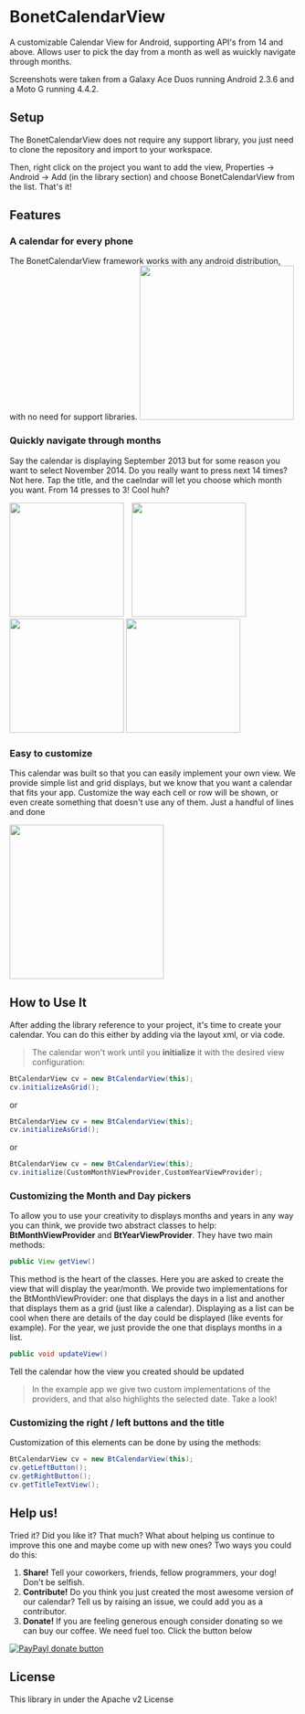 BonetCalendarView
=================

A customizable Calendar View for Android, supporting API's from 14 and above. Allows user to pick the day from a month as well as wuickly navigate through months.

Screenshots were taken from a Galaxy Ace Duos running Android 2.3.6 and a Moto G running 4.4.2.

Setup
-------

The BonetCalendarView does not require any support library, you just need to clone the repository and import to your workspace.

Then, right click on the project you want to add the view, Properties -> Android -> Add (in the library section) and choose BonetCalendarView from the list. That's it!

Features
--------

### A calendar for every phone ###
The BonetCalendarView framework works with any android distribution, with no need for support libraries.
<img src="https://raw.github.com/ebonet/BonetCalendarView/master/ss/ginger_grid.png" width="270">

### Quickly navigate through months ###
Say the calendar is displaying September 2013 but for some reason you want to select November 2014. Do you really want to press next 14 times? Not here. Tap the title, and the caelndar will let you choose which month you want. From 14 presses to 3! Cool huh?

<img src="https://raw.github.com/ebonet/BonetCalendarView/master/ss/september2013.png" width="200" style="margin-right:10px;">
<img src="https://raw.github.com/ebonet/BonetCalendarView/master/ss/2013.png" width="200">
<img src="https://raw.github.com/ebonet/BonetCalendarView/master/ss/2014.png" width="200">
<img src="https://raw.github.com/ebonet/BonetCalendarView/master/ss/november2014.png" width="200">


### Easy to customize ###
This calendar was built so that you can easily implement your own view. We provide simple list and grid displays, but we know that you want a calendar that fits your app. Customize the way each cell or row will be shown, or even create something that doesn't use any of them. Just a handful of lines and done

<img src="https://raw.github.com/ebonet/BonetCalendarView/master/ss/kitkat_custom.png" width="270" style="margin-right:10px;">

How to Use It
-------------
After adding the library reference to your project, it's time to create your calendar. You can do this either by adding via the layout xml, or via code. 

> The calendar won't work until you **initialize** it with the desired view configuration:

``` java
BtCalendarView cv = new BtCalendarView(this);
cv.initializeAsGrid();
```

or

``` java
BtCalendarView cv = new BtCalendarView(this);
cv.initializeAsGrid();
```

or 

``` java
BtCalendarView cv = new BtCalendarView(this);
cv.initialize(CustomMonthViewProvider,CustomYearViewProvider);
```

### Customizing the Month and Day pickers ###
To allow you to use your creativity to displays months and years in any way you can think, we provide two abstract classes to help: **BtMonthViewProvider** and **BtYearViewProvider**. They have two main methods:

``` java
public View getView() 
```

This method is the heart of the classes. Here you are asked to create the view that will display the year/month. We provide two implementations for the BtMonthViewProvider: one that displays the days in a list and another that displays them as a grid (just like a calendar). Displaying as a list can be cool when there are details of the day could be displayed (like events for example). For the year, we just provide the one that displays months in a list.

``` java
public void updateView()
```

Tell the calendar how the view you created should be updated

> In the example app we give two custom implementations of the providers, and that also highlights the selected date. Take a look!

### Customizing the right / left buttons and the title ###
Customization of this elements can be done by using the methods:

``` java
BtCalendarView cv = new BtCalendarView(this);
cv.getLeftButton();
cv.getRightButton();
cv.getTitleTextView();
```





Help us!
--------
Tried it? Did you like it? That much? What about helping us continue to improve this one and maybe come up with new ones? Two ways you could do this: 

1. **Share!** Tell your coworkers, friends, fellow programmers, your dog! Don't be selfish.
2. **Contribute!** Do you think you just created the most awesome version of our calendar? Tell us by raising an issue, we could add you as a contributor.
3. **Donate!** If you are feeling generous enough consider donating so we can buy our coffee. We need fuel too. Click the button below

[![PayPayl donate button](https://www.paypalobjects.com/en_US/i/btn/btn_donate_LG.gif)](https://www.paypal.com/cgi-bin/webscr?cmd=_s-xclick&hosted_button_id=HZFY33SFYZQ2W "Donate using PayPal")



License
-------
This library in under the Apache v2 License

